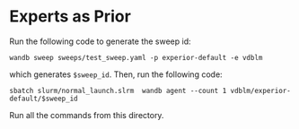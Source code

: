 # Experts as Prior

Run the following code to generate the sweep id:

 `wandb sweep sweeps/test_sweep.yaml -p experior-default -e vdblm`

 which generates `$sweep_id`. Then, run the following code:

 `sbatch slurm/normal_launch.slrm  wandb agent --count 1 vdblm/experior-default/$sweep_id`

 Run all the commands from this directory.
